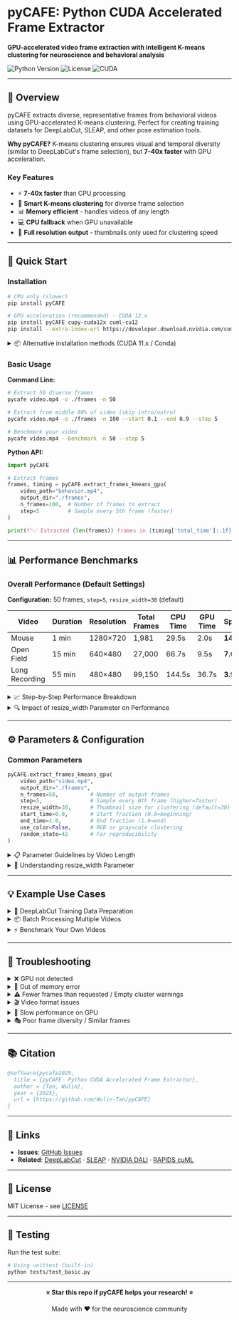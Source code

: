 # pyCAFE: Python CUDA Accelerated Frame Extractor

**GPU-accelerated video frame extraction with intelligent K-means clustering for neuroscience and behavioral analysis**

![Python Version](https://img.shields.io/badge/python-3.8%2B-blue)
![License](https://img.shields.io/badge/license-MIT-green)
![CUDA](https://img.shields.io/badge/CUDA-11.x%2F12.x-brightgreen)

---

## 🧠 Overview

pyCAFE extracts diverse, representative frames from behavioral videos using GPU-accelerated K-means clustering. Perfect for creating training datasets for DeepLabCut, SLEAP, and other pose estimation tools.

**Why pyCAFE?** K-means clustering ensures visual and temporal diversity (similar to DeepLabCut's frame selection), but **7-40x faster** with GPU acceleration.

### Key Features

- ⚡ **7-40x faster** than CPU processing
- 🔬 **Smart K-means clustering** for diverse frame selection
- 📊 **Memory efficient** - handles videos of any length
- 💻 **CPU fallback** when GPU unavailable
- 🎯 **Full resolution output** - thumbnails only used for clustering speed

---

## 🚀 Quick Start

### Installation

```bash
# CPU only (slower)
pip install pyCAFE

# GPU acceleration (recommended) - CUDA 12.x
pip install pyCAFE cupy-cuda12x cuml-cu12
pip install --extra-index-url https://developer.download.nvidia.com/compute/redist nvidia-dali-cuda120
```

<details>
<summary>📦 Alternative installation methods (CUDA 11.x / Conda)</summary>

**CUDA 11.x:**
```bash
pip install pyCAFE cupy-cuda11x cuml-cu11
pip install --extra-index-url https://developer.download.nvidia.com/compute/redist nvidia-dali-cuda110
```

**Conda (easiest):**
```bash
conda create -n pycafe python=3.10 -y
conda activate pycafe
conda install -c rapidsai -c conda-forge -c nvidia cuml=23.10 cupy cudatoolkit=11.8
pip install --extra-index-url https://developer.download.nvidia.com/compute/redist nvidia-dali-cuda110
pip install pyCAFE
```
</details>

### Basic Usage

**Command Line:**
```bash
# Extract 50 diverse frames
pycafe video.mp4 -o ./frames -n 50

# Extract from middle 80% of video (skip intro/outro)
pycafe video.mp4 -o ./frames -n 100 --start 0.1 --end 0.9 --step 5

# Benchmark your video
pycafe video.mp4 --benchmark -n 50 --step 5
```

**Python API:**
```python
import pyCAFE

# Extract frames
frames, timing = pyCAFE.extract_frames_kmeans_gpu(
    video_path="behavior.mp4",
    output_dir="./frames",
    n_frames=100,  # Number of frames to extract
    step=5         # Sample every 5th frame (faster)
)

print(f"✅ Extracted {len(frames)} frames in {timing['total_time']:.1f}s")
```

---

## 📊 Performance Benchmarks

### Overall Performance (Default Settings)

**Configuration:** 50 frames, `step=5`, `resize_width=30` (default)

| Video | Duration | Resolution | Total Frames | CPU Time | GPU Time | **Speedup** | Dataset Source |
|-------|----------|------------|--------------|----------|----------|-------------|----------------|
| Mouse | 1 min | 1280×720 | 1,981 | 29.5s | 2.0s | **14.7x** | [Dryad](https://datadryad.org/dataset/doi:10.5061/dryad.mw6m905v3) |
| Open Field | 15 min | 640×480 | 27,000 | 66.7s | 9.5s | **7.0x** | [Zenodo](https://zenodo.org/records/4629544) |
| Long Recording | 55 min | 480×480 | 99,150 | 144.5s | 36.7s | **3.9x** | [Harvard Dataverse](https://dataverse.harvard.edu/dataset.xhtml?persistentId=doi%3A10.7910%2FDVN%2FSAPNJG) |

<details>
<summary>📈 Step-by-Step Performance Breakdown</summary>

**1-minute video (1280×720, 1,981 frames):**

| Processing Step | CPU Time | GPU Time | **Speedup** | % of Total Time (GPU) |
|-----------------|----------|----------|-------------|----------------------|
| Frame Extraction | 24.3s | 1.1s | **23.2x** | 53.4% |
| K-means Clustering | 0.4s | 0.1s | **4.1x** | 3.9% |
| Full-res Export | 4.8s | 0.9s | **5.6x** | 42.7% |
| **Total Pipeline** | **29.5s** | **2.0s** | **14.7x** | **100%** |

**15-minute video (640×480, 27,000 frames):**

| Processing Step | CPU Time | GPU Time | **Speedup** | % of Total Time (GPU) |
|-----------------|----------|----------|-------------|----------------------|
| Frame Extraction | 60.3s | 8.3s | **7.2x** | 87.4% |
| K-means Clustering | 5.4s | 0.1s | **56.9x** | 1.1% |
| Full-res Export | 1.1s | 1.1s | **1.0x** | 11.6% |
| **Total Pipeline** | **66.7s** | **9.5s** | **7.0x** | **100%** |

**55-minute video (480×480, 99,150 frames):**

| Processing Step | CPU Time | GPU Time | **Speedup** | % of Total Time (GPU) |
|-----------------|----------|----------|-------------|----------------------|
| Frame Extraction | 119.0s | 35.9s | **3.3x** | 97.8% |
| K-means Clustering | 24.9s | 0.2s | **134.3x** | 0.5% |
| Full-res Export | 0.7s | 0.7s | **1.0x** | 1.9% |
| **Total Pipeline** | **144.5s** | **36.7s** | **3.9x** | **100%** |

**Key Insights:**
- 🚀 K-means clustering: **4-134x faster** on GPU (nearly instantaneous)
- 📹 Frame extraction: **3-23x speedup** (higher resolution = greater benefit)
- 📊 High-res videos (1280×720) show dramatic 23x speedup vs. 3x for lower resolution
- ⏱️ Short videos: Export takes 43% of time due to seeking overhead
</details>

<details>
<summary>🔍 Impact of resize_width Parameter on Performance</summary>

The `resize_width` parameter controls thumbnail size for clustering. **Larger thumbnails dramatically increase GPU advantage:**

**1-minute video (1280×720, 1,981 frames):**

| `resize_width` | Thumbnail Size | CPU Total | GPU Total | **Speedup** | K-means (CPU) | K-means (GPU) |
|----------------|----------------|-----------|-----------|-------------|---------------|---------------|
| **30** (default) | 30×17px (~510 pixels) | 29.5s | 2.0s | **14.7x** | 0.4s | 0.1s |
| **256** (high-res) | 256×144px (~36,860 pixels) | 55.3s | 7.7s | **7.2x** | 25.4s | 4.1s |

**15-minute video (640×480, 27,000 frames):**

| `resize_width` | Thumbnail Size | CPU Total | GPU Total | **Speedup** | K-means (CPU) | K-means (GPU) |
|----------------|----------------|-----------|-----------|-------------|---------------|---------------|
| **30** (default) | 30×20px (~600 pixels) | 66.7s | 9.5s | **7.0x** | 5.4s | 0.1s |
| **256** (high-res) | 256×170px (~43,500 pixels) | 1054.9s | 31.5s | **33.5x** | 991.3s | 7.8s |

**55-minute video (480×480, 99,150 frames):**

| `resize_width` | Thumbnail Size | CPU Total | GPU Total | **Speedup** | K-means (CPU) | K-means (GPU) |
|----------------|----------------|-----------|-----------|-------------|---------------|---------------|
| **30** (default) | 30×30px (~900 pixels) | 144.5s | 36.7s | **3.9x** | 24.9s | 0.2s |
| **256** (high-res) | 256×256px (65,536 pixels) | 4881.9s | 122.9s | **39.7x** | 4713.0s | 41.5s |

**Summary:**
- **Short videos (1 min)**: Speedup decreases 14.7x → 7.2x with large thumbnails (initialization overhead)
- **Medium videos (15 min)**: Speedup increases 7.0x → 33.5x (CPU k-means bottleneck)
- **Long videos (55 min)**: Speedup increases 3.9x → 39.7x (maximum CPU bottleneck)

**Visualization:**
```
CPU vs GPU K-means Time

1-min (w=30):     CPU ▏ 0.4s      GPU ▏ 0.1s       (4x)
1-min (w=256):    CPU ██████▎ 25.4s    GPU █ 4.1s   (6x)

15-min (w=30):    CPU █▍ 5.4s     GPU ▏ 0.1s       (57x)
15-min (w=256):   CPU ████████████████████████████ 991.3s
                  GPU ██ 7.8s                       (127x)

55-min (w=30):    CPU ██████▎ 24.9s    GPU ▏ 0.2s  (134x)
55-min (w=256):   CPU ███████████████████████████████████████████ 4713.0s
                  GPU ██████████ 41.5s              (114x)
```

*Benchmarked on NVIDIA Tesla T4 (16GB) with Intel Xeon (Cascadelake) 8 vCPU @ 56GB RAM*
</details>

---

## ⚙️ Parameters & Configuration

### Common Parameters

```python
pyCAFE.extract_frames_kmeans_gpu(
    video_path="video.mp4",
    output_dir="./frames",
    n_frames=50,          # Number of output frames
    step=5,               # Sample every Nth frame (higher=faster)
    resize_width=30,      # Thumbnail size for clustering (default=30)
    start_time=0.0,       # Start fraction (0.0=beginning)
    end_time=1.0,         # End fraction (1.0=end)
    use_color=False,      # RGB or grayscale clustering
    random_state=42       # For reproducibility
)
```

<details>
<summary>📋 Parameter Guidelines by Video Length</summary>

| Parameter | Short Video (< 5 min) | Medium (10-30 min) | Long (> 1 hr) |
|-----------|----------------------|-------------------|---------------|
| `n_frames` | 30-50 | 50-100 | 100-300 |
| `step` | 2-5 | 5-10 | 20-30 |
| `resize_width` | 30 (default) | 30 (default) | 30 (default) |

**Quick recommendations:**
```python
import pyCAFE

info = pyCAFE.get_video_info("video.mp4")
duration = info['duration']

if duration < 300:  # < 5 min
    config = {'n_frames': 50, 'step': 5}
elif duration < 1800:  # 5-30 min
    config = {'n_frames': 100, 'step': 10}
else:  # > 30 min
    config = {'n_frames': 200, 'step': 20}

frames, timing = pyCAFE.extract_frames_kmeans_gpu(
    "video.mp4", "./frames", **config
)
```
</details>

<details>
<summary>🔧 Understanding resize_width Parameter</summary>

**What it does:** Controls thumbnail size for clustering analysis only - **output frames are always full resolution**

**When to adjust:**

| Use Case | Recommended Value | Clustering Time | Best For |
|----------|-------------------|-----------------|----------|
| **Most behavioral videos** | **30** (default) ✅ | 0.1-0.2s GPU | Fastest, distinguishes poses effectively |
| **Small objects in frame** | 50-80 | 0.5-2s GPU | Fine detail discrimination |
| **Texture/pattern analysis** | 128-256 | 4-42s GPU | Research comparisons only |

**Important:** 
- For **short videos (< 5 min)**, large `resize_width` reduces GPU advantage (use default)
- Default (30px) is sufficient for most behavioral analysis
- Output frames are **always full resolution** regardless of this setting

**Example:**
```python
# Default: Fast and effective (recommended)
frames, t1 = pyCAFE.extract_frames_kmeans_gpu(
    "video.mp4", "./frames", n_frames=50
)
print(f"Default: {t1['total_time']:.1f}s")  # ~10s

# High-res: Better discrimination but much slower
frames, t2 = pyCAFE.extract_frames_kmeans_gpu(
    "video.mp4", "./frames_highres", n_frames=50,
    resize_width=128
)
print(f"High-res: {t2['total_time']:.1f}s")  # ~20s (CPU: 500s!)
```
</details>

---

## 💡 Example Use Cases

<details>
<summary>🔬 DeepLabCut Training Data Preparation</summary>

```python
import pyCAFE

# Extract 150 diverse frames for labeling
frames, timing = pyCAFE.extract_frames_kmeans_gpu(
    video_path="mouse_openfield.mp4",
    output_dir="./deeplabcut_frames",
    n_frames=150,
    step=10,
    start_time=0.1,  # Skip acclimation period
    end_time=0.95    # Skip removal period
)

print(f"✅ Ready for labeling: {len(frames)} frames in {timing['total_time']:.1f}s")
```
</details>

<details>
<summary>📦 Batch Processing Multiple Videos</summary>

```python
from pathlib import Path
import pandas as pd

video_dir = Path("./videos")
results = []

for video in video_dir.glob("*.mp4"):
    try:
        frames, timing = pyCAFE.extract_frames_kmeans_gpu(
            video_path=str(video),
            output_dir=f"./frames/{video.stem}",
            n_frames=100,
            step=10
        )
        results.append({
            'video': video.name,
            'frames': len(frames),
            'time': timing['total_time'],
            'status': 'success'
        })
        print(f"✅ {video.name}: {len(frames)} frames in {timing['total_time']:.1f}s")
    except Exception as e:
        results.append({
            'video': video.name,
            'frames': 0,
            'time': 0,
            'status': f'failed: {str(e)}'
        })
        print(f"❌ {video.name}: {str(e)}")

# Save report
df = pd.DataFrame(results)
df.to_csv("./frames/processing_report.csv", index=False)
print(f"\n📊 Processed {len(results)} videos")
```
</details>

<details>
<summary>⚡ Benchmark Your Own Videos</summary>

```python
import pyCAFE

# Compare CPU vs GPU performance
results = pyCAFE.benchmark_cpu_vs_gpu(
    video_path="your_video.mp4",
    n_frames=50,
    step=5
)

print(f"🎯 Overall Speedup: {results['speedup']:.2f}x")
print(f"   Frame Extraction: {results['speedup_step1']:.2f}x")
print(f"   K-means Clustering: {results['speedup_step2']:.2f}x")
print(f"   Full-res Export: {results['speedup_step3']:.2f}x")

# Test different resize_width values
for w in [30, 64, 128, 256]:
    frames, timing = pyCAFE.extract_frames_kmeans_gpu(
        "your_video.mp4", f"./test_w{w}",
        n_frames=50, resize_width=w
    )
    print(f"resize_width={w}: {timing['total_time']:.1f}s "
          f"(k-means: {timing['step2_time']:.1f}s)")
```
</details>

---

## 🔧 Troubleshooting

<details>
<summary>❌ GPU not detected</summary>

```bash
# Check CUDA installation
nvidia-smi
nvcc --version

# Reinstall GPU packages (CUDA 12.x)
pip uninstall cupy cuml nvidia-dali -y
pip install cupy-cuda12x cuml-cu12
pip install --extra-index-url https://developer.download.nvidia.com/compute/redist nvidia-dali-cuda120

# Verify
python -c "import cupy; import cuml; from nvidia.dali import pipeline; print('✅ GPU libraries loaded')"
```
</details>

<details>
<summary>💾 Out of memory error</summary>

```python
# Reduce memory usage
frames, timing = pyCAFE.extract_frames_kmeans_gpu(
    "video.mp4", "./frames",
    chunk_size=1000,    # Smaller chunks (default: auto)
    resize_width=20,    # Smaller thumbnails (default: 30)
    step=20             # More aggressive sampling (default: 1)
)
```
</details>

<details>
<summary>⚠️ Fewer frames than requested / Empty cluster warnings</summary>

**Cause:** Video is short, has low diversity, or `resize_width` too large

**Solutions:**
```python
# Option 1: Reduce n_frames
n_frames=20  # Instead of 50

# Option 2: Sample more frames
step=2  # Instead of 5

# Option 3: Reduce resize_width (especially for short videos)
resize_width=30  # Instead of 128 or 256
```

**Example:** The 1-min video with `resize_width=256` extracted only 12 frames (38 empty clusters) instead of 50, showing over-discrimination.
</details>

<details>
<summary>🎬 Video format issues</summary>

**Symptoms:** Cannot open video, decoding errors

**Solution:** Convert to H.264 MP4 (most compatible):
```bash
ffmpeg -i input.avi -c:v libx264 -preset fast -crf 23 output.mp4

# For large files (more compression)
ffmpeg -i input.avi -c:v libx264 -preset slow -crf 28 output.mp4

# Fix variable FPS
ffmpeg -i variable_fps.mp4 -vsync 1 -r 30 constant_fps.mp4
```
</details>

<details>
<summary>🐌 Slow performance on GPU</summary>

**Check GPU utilization:**
```bash
watch -n 1 nvidia-smi  # Should show 80-100% during extraction
```

**Solutions:**
1. **Use fast storage** (SSD/NVMe, not network drives)
2. **Check bottleneck:**
   ```python
   frames, timing = pyCAFE.extract_frames_kmeans_gpu("video.mp4", "./frames")
   
   if timing['step1_time'] > timing['step2_time'] * 10:
       print("⚠️ CPU bottleneck - video decoding is slow")
       print("Consider: lower resolution source, faster storage")
   ```
3. **Adjust chunk size:**
   ```python
   # Try different values: 1000-2000
   frames, timing = pyCAFE.extract_frames_kmeans_gpu(
       "video.mp4", "./frames", chunk_size=1500
   )
   ```
</details>

<details>
<summary>🎭 Poor frame diversity / Similar frames</summary>

**Solutions:**
```python
# Option 1: Increase thumbnail resolution
resize_width=50  # or 80 for subtle differences

# Option 2: Enable color clustering
use_color=True  # If color distinguishes behaviors

# Option 3: Sample more frames
step=5  # Instead of 10+

# Option 4: Adjust time range
start_time=0.2, end_time=0.95  # Skip boring sections
```
</details>

---

## 📚 Citation

```bibtex
@software{pycafe2025,
  title = {pyCAFE: Python CUDA Accelerated Frame Extractor},
  author = {Tan, Wulin},
  year = {2025},
  url = {https://github.com/Wulin-Tan/pyCAFE}
}
```

---

## 🔗 Links

- **Issues**: [GitHub Issues](https://github.com/Wulin-Tan/pyCAFE/issues)
- **Related**: [DeepLabCut](http://www.mackenziemathislab.org/deeplabcut) · [SLEAP](https://sleap.ai/) · [NVIDIA DALI](https://github.com/NVIDIA/DALI) · [RAPIDS cuML](https://github.com/rapidsai/cuml)

---

## 📄 License

MIT License - see [LICENSE](LICENSE)

---

## 🧪 Testing
Run the test suite:

```bash
# Using unittest (built-in)
python tests/test_basic.py
```
---

<div align="center">

**⭐ Star this repo if pyCAFE helps your research! ⭐**

Made with ❤️ for the neuroscience community

</div>
